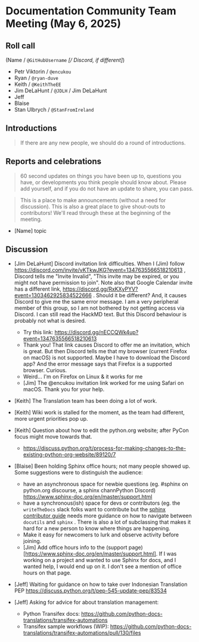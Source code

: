 # Documentation Community Team Meeting (May 6, 2025)

## Roll call

(Name / `@GitHubUsername` *[/ Discord, if different]*)

- Petr Viktorin / `@encukou`
- Ryan / `@ryan-duve`
- Keith / `@KeithTheEE`
- Jim DeLaHunt / `@JDLH` / Jim DeLaHunt
- Jeff
- Blaise
- Stan Ulbrych / `@StanFromIreland`


## Introductions

> If there are any new people, we should do a round of introductions.


## Reports and celebrations

> 60 second updates on things you have been up to, questions you have, or developments you think people should know about. Please add yourself, and if you do not have an update to share, you can pass.

> This is a place to make announcements (without a need for discussion). This is also a great place to give shout-outs to contributors! We'll read through these at the beginning of the meeting.

- [Name] topic


## Discussion

- [Jim DeLaHunt] Discord invitation link difficulties.
When I (Jim) follow https://discord.com/invite/vKTkwJKG?event=1347635566518210613 , Discord tells me "Invite Invalid", "This invite may be expired, or you might not have permission to join". Note also that Google Calendar invite has a different link, https://discord.gg/RxKXyPYV?event=1303462925834522666 . Should it be different? And, it causes Discord to give me the same error message.
I am a very peripheral member of this group, so I am not bothered by not getting access via Discord. I can still read the HackMD text. But this Discord behaviour is probably not what is desired.
  - Try this link: https://discord.gg/nECCQWk4up?event=1347635566518210613
  - Thank you! That link causes Discord to offer me an invitation, which is great. But then Discord tells me that my browser (current Firefox on macOS) is not supported. Maybe I have to download the Discord app? And the error message says that Firefox is a supported browser. Curious.
  - Weird... I'm on Firefox on Linux & it works for me
  - [Jim] The @encukou invitation link worked for me using Safari on macOS. Thank you for your help.

- [Keith] The Translation team has been doing a lot of work.

- [Keith] Wiki work is stalled for the moment, as the team had different, more urgent priorities pop up.

- [Keith] Question about how to edit the python.org website; after PyCon focus might move towards that.
  - https://discuss.python.org/t/process-for-making-changes-to-the-existing-python-org-website/89120/7

- [Blaise] Been holding Sphinx office hours; not many people showed up. Some suggestions were to distinguish the audience:
    - have an asynchronous space for newbie questions (eg. #sphinx on python.org discourse, a sphinx channPython Discord) https://www.sphinx-doc.org/en/master/support.html
    - have a synchronous(ish) space for devs or contributors (eg. the `writeTheDocs` slack folks want to contribute but the [sphinx contributor guide](https://www.sphinx-doc.org/en/master/internals/contributing.html) needs more guidance on how to navigate between `docutils` and `sphinx` . There is also a lot of subclassing that makes it hard for a new person to know where things are happening.
    - Make it easy for newcomers to lurk and observe activity before joining.
    - [Jim] Add office hours info to the (support page)[https://www.sphinx-doc.org/en/master/support.html]. If I was working on a project and wanted to use Sphinx for docs, and I wanted help, I would end up on it. I don't see a mention of office hours on that page.

- [Jeff] Waiting for guidance on how to take over Indonesian Translation PEP https://discuss.python.org/t/pep-545-update-pep/83534
- [Jeff] Asking for advice for about translation management:
    - Python Transifex docs: https://github.com/python-docs-translations/transifex-automations
    - Transifex sample workflows (WIP): https://github.com/python-docs-translations/transifex-automations/pull/130/files
